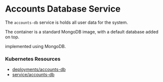 # Accounts Database Service

The `accounts-db` service is holds all user data for the system.

The container is a standard MongoDB image, with a default database added on top.

implemented using MongoDB.

### Kubernetes Resources

- [deployments/accounts-db](/kubernetes-manifests/accounts-db.yaml)
- [service/accounts-db](/kubernetes-manifests/accounts-db.yaml)
